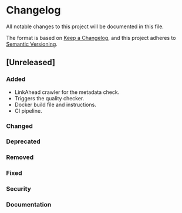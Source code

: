 # Changelog

All notable changes to this project will be documented in this file.

The format is based on [Keep a Changelog](https://keepachangelog.com/en/1.1.0/),
and this project adheres to [Semantic Versioning](https://semver.org/spec/v2.0.0.html).

## [Unreleased] ##

### Added ###

- LinkAhead crawler for the metadata check.
- Triggers the quality checker.
- Docker build file and instructions.
- CI pipeline.

### Changed ###

### Deprecated ###

### Removed ###

### Fixed ###

### Security ###

### Documentation ###
